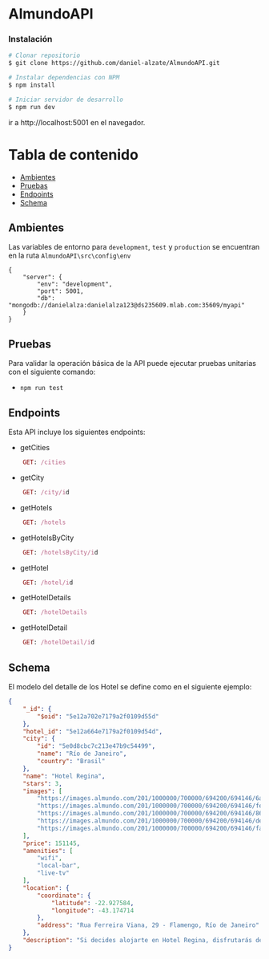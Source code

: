 # AlmundoAPI


### Instalación

```bash
# Clonar repositorio 
$ git clone https://github.com/daniel-alzate/AlmundoAPI.git

# Instalar dependencias con NPM
$ npm install

# Iniciar servidor de desarrollo
$ npm run dev
```
ir a http://localhost:5001 en el navegador.


# Tabla de contenido


* [Ambientes](#ambientes)
* [Pruebas](#pruebas)
* [Endpoints](#endpoints)
* [Schema](#schema)

 ## Ambientes
 Las variables de entorno para `development`, `test` y `production` se encuentran en la ruta `AlmundoAPI\src\config\env`

```
{
    "server": {
        "env": "development",
        "port": 5001,
        "db": "mongodb://danielalza:danielalza123@ds235609.mlab.com:35609/myapi"    
    }
}
```````

## Pruebas

Para validar la operación básica de la API puede ejecutar pruebas unitarias con el siguiente comando:

* `npm run test`


## Endpoints
Esta API incluye los siguientes endpoints:


+ getCities
```ruby
    GET: /cities
```
+ getCity
```ruby
    GET: /city/id
```


+ getHotels
```ruby
    GET: /hotels
```
+ getHotelsByCity
```ruby
    GET: /hotelsByCity/id
```
+ getHotel
```ruby
    GET: /hotel/id
```


+ getHotelDetails
```ruby
    GET: /hotelDetails
```
+ getHotelDetail
```ruby
    GET: /hotelDetail/id
```



## Schema
El modelo del detalle de los Hotel se define como en el siguiente ejemplo:

```json
{
    "_id": {
        "$oid": "5e12a702e7179a2f0109d55d"
    },
    "hotel_id": "5e12a664e7179a2f0109d54d",
    "city": {
        "id": "5e0d8cbc7c213e47b9c54499",
        "name": "Río de Janeiro",
        "country": "Brasil"
    },
    "name": "Hotel Regina",
    "stars": 3,
    "images": [
        "https://images.almundo.com/201/1000000/700000/694200/694146/6a438273_z.jpg",
        "https://images.almundo.com/201/1000000/700000/694200/694146/fe0382cd_z.jpg",
        "https://images.almundo.com/201/1000000/700000/694200/694146/8649b7d7_z.jpg",
        "https://images.almundo.com/201/1000000/700000/694200/694146/dea5945c_z.jpg",
        "https://images.almundo.com/201/1000000/700000/694200/694146/fa25a878_z.jpg"
    ],
    "price": 151145,
    "amenities": [
        "wifi",
        "local-bar",
        "live-tv"
    ],
    "location": {
        "coordinate": {
            "latitude": -22.927584,
            "longitude": -43.174714
        },
        "address": "Rua Ferreira Viana, 29 - Flamengo, Río de Janeiro"
    },
    "description": "Si decides alojarte en Hotel Regina, disfrutarás de una fantástica ubicación en el centro de Río de Janeiro, a solo 15 minutos en coche de Catedral de São Sebastião do Rio de Janeiro y Biblioteca Nacional. Además, este hotel se encuentra a 0,7 km de Playa de Flamengo y a 3,8 km de Museo de Arte Moderno"
}
```
